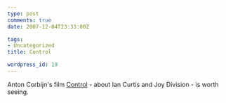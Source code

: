 ```yaml
---
type: post
comments: true
date: 2007-12-04T23:33:00Z

tags:
- Uncategorized
title: Control

wordpress_id: 19
---
```


Anton Corbijn's film [Control](http://en.wikipedia.org/wiki/Control_(2007_film)) - about Ian Curtis and Joy Division - is worth seeing.
